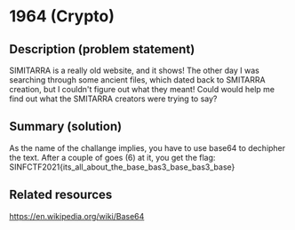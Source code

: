 # 1964 (Crypto)

## Description (problem statement)

SIMITARRA is a really old website, and it shows! The other day I was searching through some ancient
files, which dated back to SMITARRA creation, but I couldn't figure out what they meant!
Could would help me find out what the SMITARRA creators were trying to say?

## Summary (solution)

As the name of the challange implies, you have to use base64 to dechipher the text.
After a couple of goes (6) at it, you get the flag: SINFCTF2021{its_all_about_the_base_bas3_base_bas3_base}

## Related resources

https://en.wikipedia.org/wiki/Base64
